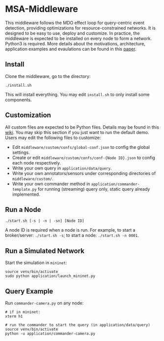 # MSA-Middleware
This middleware follows the MDO effect loop for query-centric event detection, providing optimizations for resource-constrained networks. It is designed to be easy to use, deploy and customize. In practice, the middleware is expected to be installed on every node to form a network. Python3 is required. More details about the motivations, architecture, application examples and evaulations can be found in this [paper](https://drive.google.com/file/d/1wL_WE4y1kJTB6scQzbTcRWNUiQ0OkRGv/view?usp=sharing).


## Install
Clone the middleware, go to the directory:
```
./install.sh
```
This will install everything. You may edit `install.sh` to only install some components.


## Customization
All custom files are expected to be Python files. Details may be found in this [wiki](https://github.com/jiaweit2/msa-middleware/wiki/Customization). You may skip this section if you just want to run the default demo. Users may edit the following files to customize:
- Edit `middleware/custom/confs/global-conf.json` to config the global settings.
- Create or edit `middleware/custom/confs/conf-{Node ID}.json` to config each node respectively.
- Write your own query in `application/data/query`.
- Write your own annotators/sensors under corresponding directories of `middleware/custom/`.
- Write your own commander method in `application/commander-template.py` for running (streaming) query only, static query already implemented. 


## Run a Node
```
./start.sh [-s | -n | -sn] [Node ID]
```
A node ID is required when a node is run. For example, to start a broker/server: `./start.sh -s`; to start a node: `./start.sh -n 0001`.


## Run a Simulated Network
Start the simulation in `mininet`:
```
source venv/bin/activate
sudo python application/launch_mininet.py
```

## Query Example
Run `commander-camera.py` on any node:
```
# if in mininet:
xterm h1

# run the commander to start the query (in application/data/query)
source venv/bin/activate
python -u application/commander-camera.py
```
